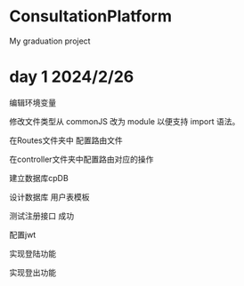 # ConsultationPlatform
My graduation project

# day 1 2024/2/26
编辑环境变量

修改文件类型从 commonJS 改为 module 以便支持 import 语法。

在Routes文件夹中 配置路由文件

在controller文件夹中配置路由对应的操作

建立数据库cpDB

设计数据库 用户表模板

测试注册接口 成功

配置jwt

实现登陆功能

实现登出功能